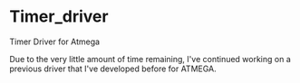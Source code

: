 # Timer_driver
Timer Driver for Atmega

Due to the very little amount of time remaining, I've continued working on a previous driver that I've developed before for ATMEGA. 
